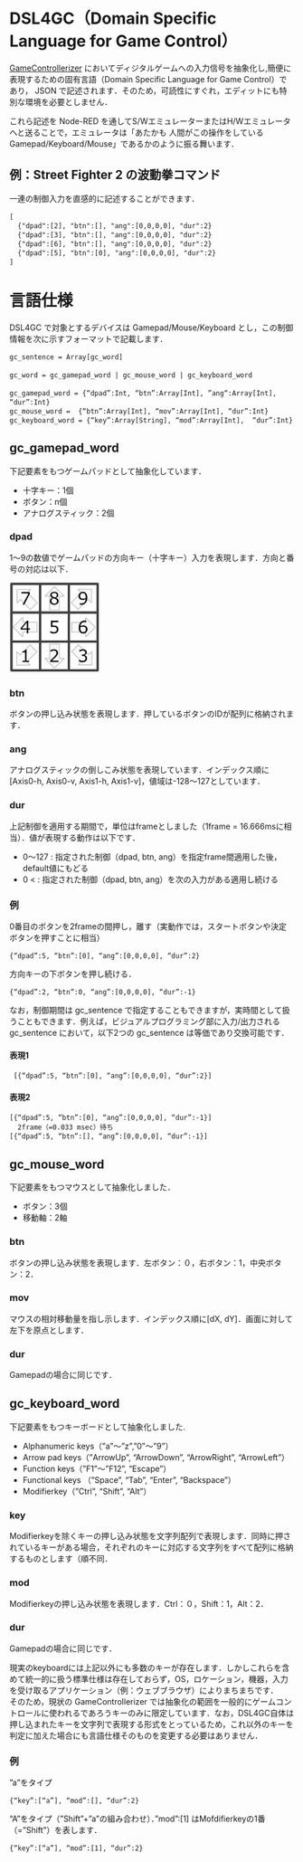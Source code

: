 # DSL4GC（Domain Specific Language for Game Control）

[GameControllerizer](../README.md) においてディジタルゲームへの入力信号を抽象化し,簡便に表現するための固有言語（Domain Specific Language for Game Control）であり， JSON で記述されます．そのため，可読性にすぐれ，エディットにも特別な環境を必要としません．

これら記述を Node-RED を通してS/WエミュレーターまたはH/Wエミュレータへと送ることで，エミュレータは「あたかも
人間がこの操作をしているGamepad/Keyboard/Mouse」であるかのように振る舞います．

## 例：Street Fighter 2 の波動拳コマンド
一連の制御入力を直感的に記述することができます．
```
[
  {"dpad":[2], "btn":[], "ang":[0,0,0,0], "dur":2}
  {"dpad":[3], "btn":[], "ang":[0,0,0,0], "dur":2}  
  {"dpad":[6], "btn":[], "ang":[0,0,0,0], "dur":2}
  {"dpad":[5], "btn":[0], "ang":[0,0,0,0], "dur":2}
]
```

# 言語仕様

DSL4GC で対象とするデバイスは Gamepad/Mouse/Keyboard とし，この制御情報を次に示すフォーマットで記載します．

```
gc_sentence = Array[gc_word]

gc_word = gc_gamepad_word | gc_mouse_word | gc_keyboard_word

gc_gamepad_word = {“dpad”:Int, “btn”:Array[Int], ”ang“:Array[Int], “dur”:Int}
gc_mouse_word =  {“btn”:Array[Int], “mov”:Array[Int], “dur”:Int}
gc_keyboard_word = {“key”:Array[String], “mod”:Array[Int],  “dur”:Int}
```

## gc_gamepad_word

下記要素をもつゲームパッドとして抽象化しています．

- 十字キー：1個
- ボタン：n個
- アナログスティック：2個

### dpad

1～9の数値でゲームパッドの方向キー（十字キー）入力を表現します．方向と番号の対応は以下．

<img src="./img/dpad.png" width="160px">

### btn
ボタンの押し込み状態を表現します．押しているボタンのIDが配列に格納されます．

### ang
アナログスティックの倒しこみ状態を表現しています．インデックス順に [Axis0-h, Axis0-v, Axis1-h, Axis1-v]，値域は-128～127としています．

### dur
上記制御を適用する期間で，単位はframeとしました（1frame = 16.666msに相当）．値が表現する動作は以下です．

- 0～127 : 指定された制御（dpad, btn, ang）を指定frame間適用した後，default値にもどる
- 0 < : 指定された制御（dpad, btn, ang）を次の入力がある適用し続ける

### 例
0番目のボタンを2frameの間押し，離す（実動作では，スタートボタンや決定ボタンを押すことに相当）
```
{“dpad”:5, “btn”:[0], “ang”:[0,0,0,0], “dur”:2}
```

方向キーの下ボタンを押し続ける．
```
{“dpad”:2, “btn”:0, “ang”:[0,0,0,0], “dur”:-1}
```

なお，制御期間は gc_sentence で指定することもできますが，実時間として扱うこともできます．例えば，ビジュアルプログラミング部に入力/出力される gc_sentence において，以下2つの gc_sentence は等価であり交換可能です．

#### 表現1
```
 [{“dpad”:5, “btn”:[0], “ang”:[0,0,0,0], “dur”:2}]
```

#### 表現2
```
[{“dpad”:5, “btn”:[0], “ang”:[0,0,0,0], “dur”:-1}]
  2frame（=0.033 msec）待ち
[{“dpad”:5, “btn”:[], “ang”:[0,0,0,0], “dur”:-1}]
```
 
## gc_mouse_word
下記要素をもつマウスとして抽象化しました．
- ボタン：3個
- 移動軸：2軸

### btn
ボタンの押し込み状態を表現します．左ボタン：０，右ボタン：1，中央ボタン：2．

### mov
マウスの相対移動量を指し示します．インデックス順に[dX, dY]．画面に対して左下を原点とします．

### dur
Gamepadの場合に同じです．

## gc_keyboard_word
下記要素をもつキーボードとして抽象化しました.

- Alphanumeric keys（”a”～”z”,”0”～”9”）
- Arrow pad keys（”ArrowUp”, “ArrowDown”, “ArrowRight”, “ArrowLeft”）
- Function keys（”F1”～”F12”, “Escape”）
- Functional keys （”Space”, “Tab”, “Enter”, “Backspace”）
- Modifierkey（”Ctrl”, “Shift”, “Alt”）

### key
Modifierkeyを除くキーの押し込み状態を文字列配列で表現します．同時に押されているキーがある場合，それぞれのキーに対応する文字列をすべて配列に格納するものとします（順不同．

### mod
Modifierkeyの押し込み状態を表現します．Ctrl：０，Shift：1，Alt：2．

### dur
Gamepadの場合に同じです．

現実のkeyboardには上記以外にも多数のキーが存在します．しかしこれらを含めて統一的に扱う標準仕様は存在しておらず，OS，ロケーション，機器，入力を受け取るアプリケーション（例：ウェブブラウザ）によりまちまちです．  
そのため，現状の GameControllerizer では抽象化の範囲を一般的にゲームコントロールに使われるであろうキーのみに限定しています．なお，DSL4GC自体は押し込まれたキーを文字列で表現する形式をとっているため，これ以外のキーを判定に加えた場合にも言語仕様そのものを変更する必要はありません．

### 例

”a”をタイプ
```
{“key”:[“a”], “mod”:[], “dur”:2}
```

“A”をタイプ（”Shift”+”a”の組み合わせ）．”mod”:[1] はMofdifierkeyの1番（=”Shift”）を表します．
```
{“key”:[“a”], “mod”:[1], “dur”:2}
```
